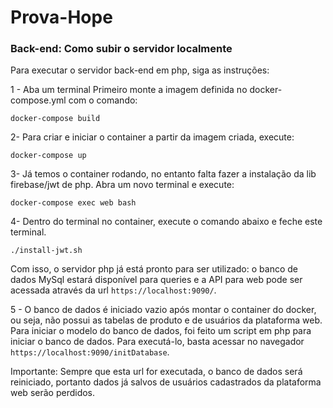 # Prova-Hope

### Back-end: Como subir o servidor localmente

Para executar o servidor back-end em php, siga as instruções:

1 - Aba um terminal Primeiro monte a imagem definida no docker-compose.yml com o comando:

`docker-compose build`

2- Para criar e iniciar o container a partir da imagem criada, execute:

`docker-compose up`

3- Já temos o container rodando, no entanto falta fazer a instalação da lib firebase/jwt de php. Abra um novo terminal e execute:

`docker-compose exec web bash`

4- Dentro do terminal no container, execute o comando abaixo e feche este terminal.

`./install-jwt.sh`

Com isso, o servidor php já está pronto para ser utilizado: o banco de dados MySql estará disponível para queries e a API para web pode ser acessada através da url `https://localhost:9090/`.

5 - O banco de dados é iniciado vazio após montar o container do docker, ou seja, não possui as tabelas de produto e de usuários da plataforma web. Para iniciar o modelo do banco de dados, foi feito um script em php para iniciar o banco de dados. Para executá-lo, basta acessar no navegador `https://localhost:9090/initDatabase`.

Importante: Sempre que esta url for executada, o banco de dados será reiniciado, portanto dados já salvos de usuários cadastrados da plataforma web serão perdidos.
